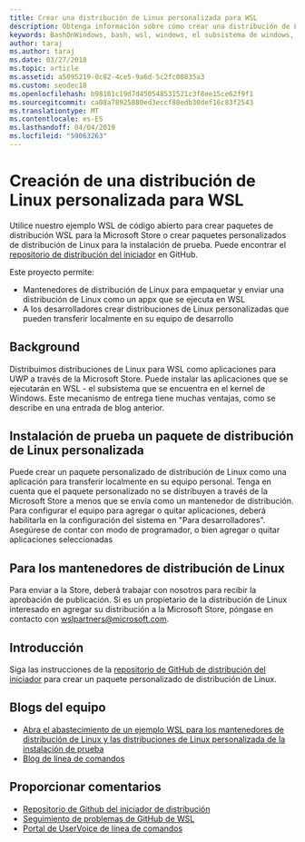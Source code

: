 ```yaml
---
title: Crear una distribución de Linux personalizada para WSL
description: Obtenga información sobre cómo crear una distribución de Linux personalizada para el subsistema de Windows para Linux.
keywords: BashOnWindows, bash, wsl, windows, el subsistema de windows, distribución, personalizado
author: taraj
ms.author: taraj
ms.date: 03/27/2018
ms.topic: article
ms.assetid: a5095219-0c82-4ce5-9a6d-5c2fc00835a3
ms.custom: seodec18
ms.openlocfilehash: b98101c19d7d450548531521c3f8ee15ce62f9f1
ms.sourcegitcommit: ca08a78925880ed3eccf88edb30def16c83f2543
ms.translationtype: MT
ms.contentlocale: es-ES
ms.lasthandoff: 04/04/2019
ms.locfileid: "59063263"
---
```

# <a name="creating-a-custom-linux-distro-for-wsl"></a>Creación de una distribución de Linux personalizada para WSL

Utilice nuestro ejemplo WSL de código abierto para crear paquetes de distribución WSL para la Microsoft Store o crear paquetes personalizados de distribución de Linux para la instalación de prueba. Puede encontrar el [repositorio de distribución del iniciador](https://github.com/Microsoft/WSL-DistroLauncher) en GitHub.

Este proyecto permite:
* Mantenedores de distribución de Linux para empaquetar y enviar una distribución de Linux como un appx que se ejecuta en WSL
* A los desarrolladores crear distribuciones de Linux personalizadas que pueden transferir localmente en su equipo de desarrollo

## <a name="background"></a>Background
Distribuimos distribuciones de Linux para WSL como aplicaciones para UWP a través de la Microsoft Store. Puede instalar las aplicaciones que se ejecutarán en WSL - el subsistema que se encuentra en el kernel de Windows. Este mecanismo de entrega tiene muchas ventajas, como se describe en una entrada de blog anterior.

## <a name="sideloading-a-custom-linux-distro-package"></a>Instalación de prueba un paquete de distribución de Linux personalizada
Puede crear un paquete personalizado de distribución de Linux como una aplicación para transferir localmente en su equipo personal. Tenga en cuenta que el paquete personalizado no se distribuyen a través de la Microsoft Store a menos que se envía como un mantenedor de distribución.
Para configurar el equipo para agregar o quitar aplicaciones, deberá habilitarla en la configuración del sistema en "Para desarrolladores".  Asegúrese de contar con modo de programador, o bien agregar o quitar aplicaciones seleccionadas

## <a name="for-linux-distro-maintainers"></a>Para los mantenedores de distribución de Linux
Para enviar a la Store, deberá trabajar con nosotros para recibir la aprobación de publicación. Si es un propietario de la distribución de Linux interesado en agregar su distribución a la Microsoft Store, póngase en contacto con wslpartners@microsoft.com.

## <a name="getting-started"></a>Introducción
Siga las instrucciones de la [repositorio de GitHub de distribución del iniciador](https://github.com/Microsoft/WSL-DistroLauncher) para crear un paquete personalizado de distribución de Linux.

 
## <a name="team-blogs"></a>Blogs del equipo
*  [Abra el abastecimiento de un ejemplo WSL para los mantenedores de distribución de Linux y las distribuciones de Linux personalizada de la instalación de prueba](https://blogs.msdn.microsoft.com/commandline/2018/03/26/wsl-distro-launcher/)
* [Blog de línea de comandos](https://blogs.msdn.microsoft.com/commandline/)

## <a name="provide-feedback"></a>Proporcionar comentarios
* [Repositorio de Github del iniciador de distribución](https://github.com/Microsoft/WSL-DistroLauncher)
* [Seguimiento de problemas de GitHub de WSL](https://github.com/Microsoft/BashOnWindows/issues)
* [Portal de UserVoice de línea de comandos](https://wpdev.uservoice.com/forums/266908-command-prompt-console-bash-on-ubuntu-on-windo/category/161892-bash)
